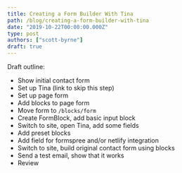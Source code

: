 ```yaml
---
title: Creating a Form Builder With Tina
path: /blog/creating-a-form-builder-with-tina
date: "2019-10-22T00:00:00.000Z"
type: post
authors: ["scott-byrne"]
draft: true
---
```


Draft outline:

- Show initial contact form
- Set up Tina (link to skip this step)
- Set up page form
- Add blocks to page form
- Move form to `/blocks/form`
- Create FormBlock, add basic input block
- Switch to site, open Tina, add some fields
- Add preset blocks
- Add field for formspree and/or netlify integration
- Switch to site, build original contact form using blocks
- Send a test email, show that it works
- Review
